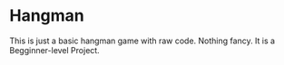 # Hangman
This is just a basic hangman game with raw code. Nothing fancy. It is a Begginner-level Project.
